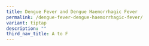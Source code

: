 ```yaml
---
title: Dengue Fever and Dengue Haemorrhagic Fever
permalink: /dengue-fever-dengue-haemorrhagic-fever/
variant: tiptap
description: ""
third_nav_title: A to F
---
```

